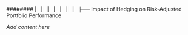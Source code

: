 ######## |   |   |   |   |   |   |   ├── Impact of Hedging on Risk-Adjusted Portfolio Performance

*Add content here*